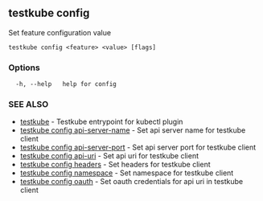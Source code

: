 ## testkube config

Set feature configuration value

```
testkube config <feature> <value> [flags]
```

### Options

```
  -h, --help   help for config
```

### SEE ALSO

* [testkube](testkube.md)	 - Testkube entrypoint for kubectl plugin
* [testkube config api-server-name](testkube_config_api-server-name.md)	 - Set api server name for testkube client
* [testkube config api-server-port](testkube_config_api-server-port.md)	 - Set api server port for testkube client
* [testkube config api-uri](testkube_config_api-uri.md)	 - Set api uri for testkube client
* [testkube config headers](testkube_config_headers.md)	 - Set headers for testkube client
* [testkube config namespace](testkube_config_namespace.md)	 - Set namespace for testkube client
* [testkube config oauth](testkube_config_oauth.md)	 - Set oauth credentials for api uri in testkube client

